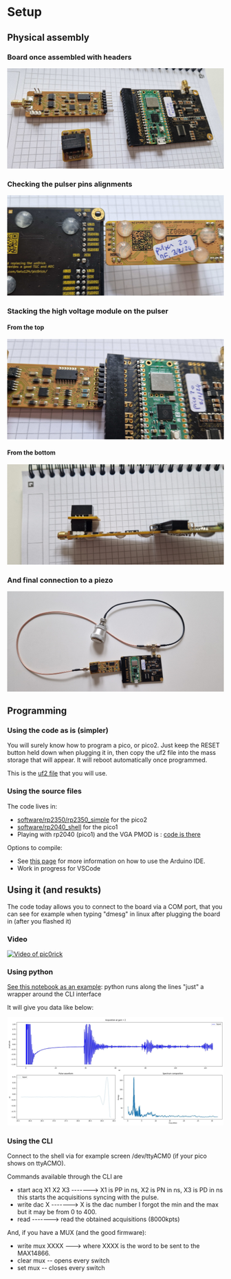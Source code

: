 # Setup

## Physical assembly

### Board once assembled with headers

![](/documentation/images/v2/20250323_114717.jpg)

### Checking the pulser pins alignments


![](/documentation/images/v2/20250323_114809.jpg)

### Stacking the high voltage module on the pulser

#### From the top

![](/documentation/images/v2/20250323_115024.jpg)

#### From the bottom


![](/documentation/images/v2/20250323_115016.jpg)

### And final connection to a piezo

![](/documentation/images/v2/20250323_114927.jpg)

## Programming

### Using the code as is (simpler)

You will surely know how to program a pico, or pico2. Just keep the RESET button held down when plugging it in, then copy the uf2 file into the mass storage that will appear. It will reboot automatically once programmed.  

This is the [uf2 file](rp2350_simple/rp2350_simple.uf2) that you will use.


### Using the source files

The code lives in:
* [software/rp2350/rp2350_simple](software/rp2350_simple) for the pico2
* [software/rp2040_shell](software/rp2040_shell) for the pico1 
* Playing with rp2040 (pico1) and the VGA PMOD is : [code is there](software/rp2040_vga)

Options to compile:

* See [this page](https://learn.adafruit.com/rp2040-arduino-with-the-earlephilhower-core/connecting-your-rp2040) for more information on how to use the Arduino IDE.
* Work in progress for VSCode

## Using it (and resukts)

The code today allows you to connect to the board via a COM port, that you can see for example when typing "dmesg" in linux after plugging the board in (after you flashed it)

### Video

[![Video of pic0rick](https://img.youtube.com/vi/2a3_D-hZEio/0.jpg)](https://www.youtube.com/watch?v=2a3_D-hZEio)


### Using python

[See this notebook as an example](rp2350_simple/Readme.ipynb): python runs along the lines "just" a wrapper around the CLI interface

It will give you data like below:

![](/software/imgs/rp2350/pic0gain_at_2.jpg)

### Using the CLI

Connect to the shell via for example screen /dev/ttyACM0 (if your pico shows on ttyACMO).

Commands available through the CLI are

* start acq X1 X2 X3 -------> X1 is PP in ns, X2 is PN in ns, X3 is PD in ns this starts the acquisitions syncing with the pulse.
* write dac X -------> X is the dac number I forgot the min and the max but it may be from 0 to 400.
* read -------> read the obtained acquisitions (8000kpts)

And, if you have a MUX (and the good firmware):

* write mux XXXX ---> where XXXX is the word to be sent to the MAX14866.
* clear mux -- opens every switch
* set mux -- closes every switch